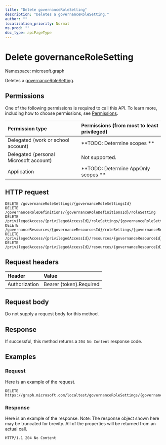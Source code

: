 ```yaml
---
title: "Delete governanceRoleSetting"
description: "Deletes a governanceRoleSetting."
author: ""
localization_priority: Normal
ms.prod: ""
doc_type: apiPageType
---
```


# Delete governanceRoleSetting

Namespace: microsoft.graph

Deletes a [governanceRoleSetting](../resources/governancerolesetting.md).

## Permissions
One of the following permissions is required to call this API. To learn more, including how to choose permissions, see [Permissions](/concepts/permissions-reference.md).

|Permission type|Permissions (from most to least privileged)|
|:---|:---|
|Delegated (work or school account)|**TODO: Determine scopes **|
|Delegated (personal Microsoft account)|Not supported.|
|Application|**TODO: Determine AppOnly scopes **|

## HTTP request
<!-- {
  "blockType": "ignored"
}
-->
``` http
DELETE /governanceRoleSettings/{governanceRoleSettingsId}
DELETE /governanceRoleDefinitions/{governanceRoleDefinitionsId}/roleSetting
DELETE /privilegedAccess/{privilegedAccessId}/roleSettings/{governanceRoleSettingId}
DELETE /governanceResources/{governanceResourcesId}/roleSettings/{governanceRoleSettingId}
DELETE /privilegedAccess/{privilegedAccessId}/resources/{governanceResourceId}/roleSettings/{governanceRoleSettingId}
DELETE /privilegedAccess/{privilegedAccessId}/resources/{governanceResourceId}/roleDefinitions/{governanceRoleDefinitionId}/roleSetting
```

## Request headers
|Header|Value|
|:---|:---|
|Authorization|Bearer {token}.Required|

## Request body
Do not supply a request body for this method.

## Response
If successful, this method returns a `204 No Content` response code.

## Examples

### Request
Here is an example of the request.
<!-- {
  "blockType": "request",
  "name": "delete_governancerolesetting"
}
-->
``` http
DELETE https://graph.microsoft.com/localtest/governanceRoleSettings/{governanceRoleSettingsId}
```

### Response
Here is an example of the response. Note: The response object shown here may be truncated for brevity. All of the properties will be returned from an actual call.
<!-- {
  "blockType": "response",
  "truncated": true
}
-->
``` http
HTTP/1.1 204 No Content
```

